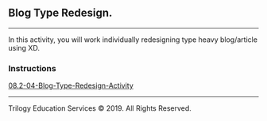 ## Blog Type Redesign.

---

In this activity, you will work individually redesigning type heavy blog/article using XD.  

### Instructions


[08.2-04-Blog-Type-Redesign-Activity](https://docs.google.com/document/d/1Yc6odkjMmI7WuY8eQEw6FUw7O_DBQLiwgS0EeIEsSw8/edit?usp=sharing)

---

Trilogy Education Services © 2019. All Rights Reserved.
